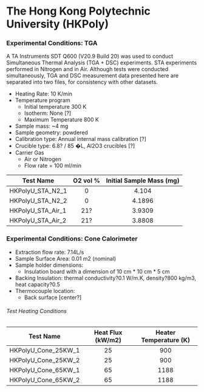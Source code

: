 # The Hong Kong Polytechnic University (HKPoly)

### Experimental Conditions: TGA
A TA Instruments SDT Q600 (V20.9 Build 20) was used to conduct Simultaneous Thermal Analysis (TGA + DSC) experiments. STA experiments performed in Nitrogen and in Air. Although tests were conducted simultaneously, TGA and DSC measurement data presented here are separated into two files, for consistency with other datasets.

* Heating Rate: 10 K/min
* Temperature program
  - Initial temperature 300 K
  - Isotherm: None [?]
  - Maximum Temperature 800 K
* Sample mass: ~4 mg
* Sample geometry: powdered
* Calibration type: Annual internal mass calibration  [?]
* Crucible type: 6.8? / 85 �L, Al2O3 crucibles        [?]
* Carrier Gas
  - Air or Nitrogen
  - Flow rate = 100 ml/min

| Test Name | O2 vol % |  Initial Sample Mass (mg) |
| --------- | :----: | :------------------------:|
|HKPolyU\_STA\_N2\_1 |  0  | 4.104|  
|HKPolyU\_STA\_N2\_2 |  0  | 4.1896|  
|HKPolyU\_STA\_Air\_1 | 21? |3.9309|  
|HKPolyU\_STA\_Air\_2 | 21? |3.8808|  


### Experimental Conditions: Cone Calorimeter
* Extraction flow rate: 7.14L/s
* Sample Surface Area: 0.01 m2 (nominal)
* Sample holder dimensions:
    - Insulation board with a dimension of 10 cm * 10 cm * 5 cm
* Backing Insulation: thermal conductivity?0.1 W/m.K, density?800 kg/m3, heat capacity?0.5
* Thermocouple location:
    - Back surface [center?]

###### Test Heating Conditions  
|Test Name | Heat Flux (kW/m2)| Heater Temperature (K)
|----------|:------:| :---: |
|HKPolyU\_Cone\_25KW\_1 | 25| 900  |
|HKPolyU\_Cone\_25KW\_2 | 25| 900  |
|HKPolyU\_Cone\_65KW\_1 | 65| 1188 |
|HKPolyU\_Cone\_65KW\_2 | 65| 1188 |
